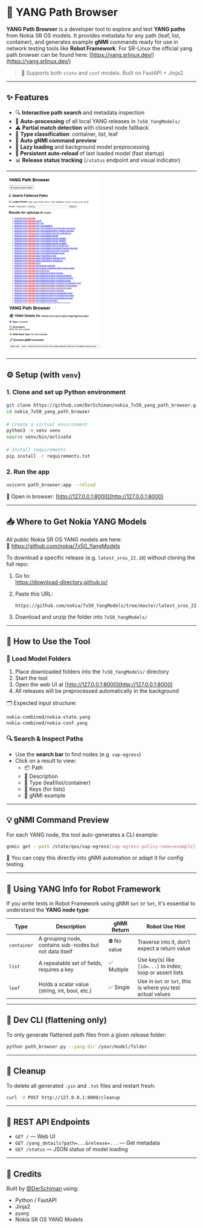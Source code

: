 # 🧭 YANG Path Browser

**YANG Path Browser** is a developer tool to explore and test **YANG paths** from Nokia SR OS models. It provides metadata for any path (leaf, list, container), and generates example **gNMI** commands ready for use in network testing tools like **Robot Framework**. For SR-Linux the official yang path browser can be found here: [https://yang.srlinux.dev/](https://yang.srlinux.dev/)

> 📌 Supports both `state` and `conf` models. Built on FastAPI + Jinja2.

---

## ✨ Features

- 🔍 **Interactive path search** and metadata inspection  
- 📂 **Auto-processing** of all local YANG releases in `7x50_YangModels/`  
- ⚠️ **Partial match detection** with closest node fallback  
- 🧩 **Type classification**: container, list, leaf  
- 🔧 **Auto gNMI command preview**  
- 🔁 **Lazy loading** and background model preprocessing  
- 🧠 **Persistent auto-reload** of last loaded model (fast startup)
- 📊 **Release status tracking** (`/status` endpoint and visual indicator)

---

<img src="screenshots/search.png" alt="YANG Path Browser Screenshot" width="50%" height="50%">
<img src="screenshots/info.png" alt="YANG Path Details Screenshot" width="50%" height="50%">

---

## ⚙️ Setup (with `venv`)

### 1. Clone and set up Python environment

```bash
git clone https://github.com/DerSchiman/nokia_7x50_yang_path_browser.git
cd nokia_7x50_yang_path_browser

# Create a virtual environment
python3 -m venv venv
source venv/bin/activate

# Install requirements
pip install -r requirements.txt
```

### 2. Run the app

```bash
uvicorn path_browser:app --reload
```

📡 Open in browser: [http://127.0.0.1:8000](http://127.0.0.1:8000)

---

## 📥 Where to Get Nokia YANG Models

All public Nokia SR OS YANG models are here:  
🔗 https://github.com/nokia/7x50_YangModels

To download a specific release (e.g. `latest_sros_22.10`) without cloning the full repo:

1. Go to:  
   https://download-directory.github.io/

2. Paste this URL:  
   ```
   https://github.com/nokia/7x50_YangModels/tree/master/latest_sros_22.10
   ```

3. Download and unzip the folder into `7x50_YangModels/`

---

## 🚀 How to Use the Tool

### 🧳 Load Model Folders

1. Place downloaded folders into the `7x50_YangModels/` directory  
2. Start the tool  
3. Open the web UI at [http://127.0.0.1:8000](http://127.0.0.1:8000)  
4. All releases will be preprocessed automatically in the background  

🗂 Expected input structure:

```
nokia-combined/nokia-state.yang  
nokia-combined/nokia-conf.yang  
```

### 🔍 Search & Inspect Paths

- Use the **search bar** to find nodes (e.g. `sap-egress`)  
- Click on a result to view:
  - 📦 Path
  - 📄 Description
  - 📐 Type (leaf/list/container)
  - 🔑 Keys (for lists)
  - 🔧 gNMI example

---

## 💡 gNMI Command Preview

For each YANG node, the tool auto-generates a CLI example:

```bash
gnmic get --path /state/qos/sap-egress[sap-egress-policy-name=example]
```

🧠 You can copy this directly into gNMI automation or adapt it for config testing.

---

## 🤖 Using YANG Info for Robot Framework

If you write tests in Robot Framework using gNMI `Get` or `Set`, it's essential to understand the **YANG node type**:

| Type       | Description                                                                 | gNMI Return | Robot Use Hint                                                  |
|------------|-----------------------------------------------------------------------------|-------------|------------------------------------------------------------------|
| `container`| A grouping node, contains sub-nodes but not data itself                     | ⛔ No value | Traverse into it, don’t expect a return value                    |
| `list`     | A repeatable set of fields, requires a key                                  | ✅ Multiple  | Use key(s) like `[id=...]` to index; loop or assert lists        |
| `leaf`     | Holds a scalar value (string, int, bool, etc.)                              | ✅ Single   | Use in `Get` or `Set`, this is where you test actual values      |

---

## 🧪 Dev CLI (flattening only)

To only generate flattened path files from a given release folder:

```bash
python path_browser.py --yang-dir /your/model/folder
```

---

## 🧼 Cleanup

To delete all generated `.yin` and `.txt` files and restart fresh:

```bash
curl -X POST http://127.0.0.1:8000/cleanup
```

---

## 🔧 REST API Endpoints

- `GET /` — Web UI  
- `GET /yang_details?path=...&release=...` — Get metadata  
- `GET /status` — JSON status of model loading  

---

## 🧠 Credits

Built by [@DerSchiman](https://github.com/DerSchiman) using:
- Python / FastAPI
- Jinja2
- `pyang`
- Nokia SR OS YANG Models
